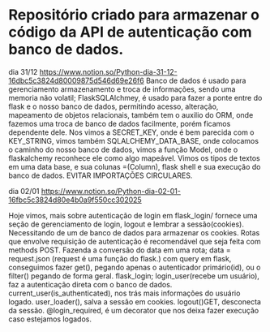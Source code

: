 # Repositório criado para armazenar o código da API de autenticação com banco de dados.
dia 31/12
https://www.notion.so/Python-dia-31-12-16dbc5c3824d80009875d546d69e26f6
Banco de dados é usado para gerenciamento armazenamento e troca de informações, sendo uma memoria não volatil;
FlaskSQLAlchmey, é usado para fazer a ponte entre do flask e o nosso banco de dados, permitindo acesso, alteração, mapeamento de objetos relacionais, também tem o auxilio do ORM, onde fazemos uma troca de banco de dados facilmente, porém ficamos dependente dele.
Nos vimos a SECRET_KEY, onde é bem parecida com o KEY_STRING, vimos também SQLALCHEMY_DATA_BASE, onde colocamos o caminho do nosso banco de dados, vimos a função Model, onde o flaskalchemy reconhece ele como algo mapeável. Vimos os tipos de textos em uma data base, e sua colunas =(Column), flask shell e sua execução do banco de dados. EVITAR IMPORTAÇÕES CIRCULARES.

dia 02/01
https://www.notion.so/Python-dia-02-01-16fbc5c3824d80e4b0a9f550cc302025

Hoje vimos, mais sobre autenticação de login em flask_login/
fornece uma seção de gerenciamento de login, logout e lembrar a sessão(cookies). Necessitando de um de banco de dados para armazenar os cookies. Rotas que envolve requisição de autenticação é recomendável que seja feita com methods POST. 
Fazenda a conversão do data em uma rota; data = request.json (request é uma função do flask.)
com query em flask, conseguimos fazer get(), pegando apenas o autenticador primário(id), ou o filter() pegando de forma geral.
flask_login;
login_user(recebe um usuário), faz a autenticação direta com o banco de dados.
current_user(is_authenticated), nos trás mais informações do usuário logado.
user_loader(), salva a sessão em cookies.
logout()GET, desconecta da sessão.
@login_required, é um decorator que nos deixa fazer execução caso estejamos logados.